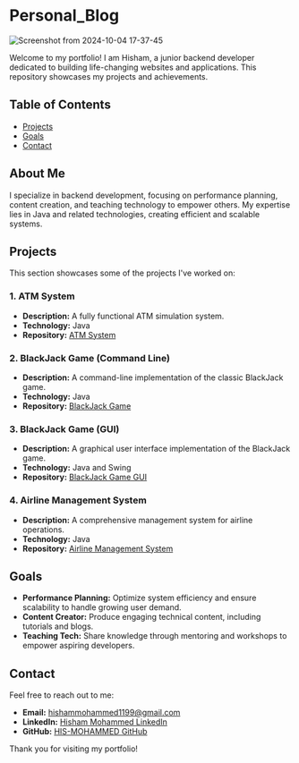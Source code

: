 # Personal_Blog
![Screenshot from 2024-10-04 17-37-45](https://github.com/user-attachments/assets/dab4a803-0d35-4580-ab1d-467d8a76a985)

Welcome to my portfolio! I am Hisham, a junior backend developer dedicated to building life-changing websites and applications. This repository showcases my projects and achievements.

## Table of Contents
- [Projects](#projects)
- [Goals](#goals)
- [Contact](#contact)

## About Me
I specialize in  backend development, focusing on performance planning, content creation, and teaching technology to empower others. My expertise lies in Java and related technologies, creating efficient and scalable systems.

## Projects
This section showcases some of the projects I've worked on:

### 1. ATM System
- **Description:** A fully functional ATM simulation system.
- **Technology:** Java
- **Repository:** [ATM System](https://github.com/HIS-MOHAMMED/ATM-System)

### 2. BlackJack Game (Command Line)
- **Description:** A command-line implementation of the classic BlackJack game.
- **Technology:** Java
- **Repository:** [BlackJack Game](https://github.com/HIS-MOHAMMED/BlackJack)

### 3. BlackJack Game (GUI)
- **Description:** A graphical user interface implementation of the BlackJack game.
- **Technology:** Java and Swing
- **Repository:** [BlackJack Game GUI](https://github.com/HIS-MOHAMMED/BlackJackGameGUI)

### 4. Airline Management System
- **Description:** A comprehensive management system for airline operations.
- **Technology:** Java
- **Repository:** [Airline Management System](https://github.com/HIS-MOHAMMED/Airline-Management-System)

## Goals
- **Performance Planning:** Optimize system efficiency and ensure scalability to handle growing user demand.
- **Content Creator:** Produce engaging technical content, including tutorials and blogs.
- **Teaching Tech:** Share knowledge through mentoring and workshops to empower aspiring developers.


## Contact
Feel free to reach out to me:
- **Email:** hishammohammed1199@gmail.com
- **LinkedIn:** [Hisham Mohammed LinkedIn](https://www.linkedin.com/in/hisham-mohammed-05131a1b0/)
- **GitHub:** [HIS-MOHAMMED GitHub](https://github.com/HIS-MOHAMMED)

Thank you for visiting my portfolio!

